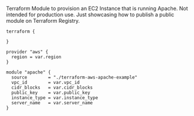 Terraform Module to provision an EC2 Instance that is running Apache.
Not intended for production use.
Just showcasing how to publish a public module on Terraform Registry.


```hcl
terraform {

}

provider "aws" {
  region = var.region
}

module "apache" {
  source        = "./terraform-aws-apache-example"
  vpc_id        = var.vpc_id
  cidr_blocks   = var.cidr_blocks
  public_key    = var.public_key
  instance_type = var.instance_type
  server_name   = var.server_name
}

```